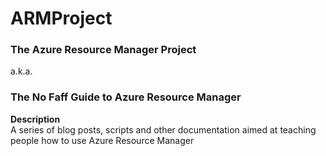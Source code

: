 # ARMProject
### The Azure Resource Manager Project
a.k.a.
### The No Faff Guide to Azure Resource Manager
**Description**  
A series of blog posts, scripts and other documentation aimed at teaching people how to use Azure Resource Manager

